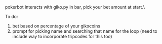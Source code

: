 pokerbot interacts with giko.py in bar, pick your bet amount at start.\

To do: 
1. bet based on percentage of your gikocoins
2. prompt for picking name and searching that name for the loop (need to include way to incorporate tripcodes for this too)
